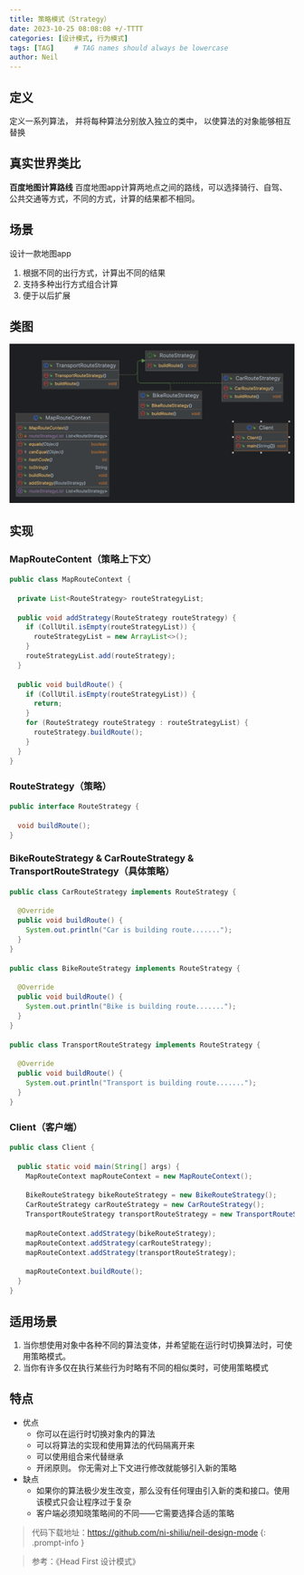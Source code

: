 ```yaml
---
title: 策略模式（Strategy）
date: 2023-10-25 08:08:08 +/-TTTT
categories: [设计模式, 行为模式]
tags: [TAG]     # TAG names should always be lowercase
author: Neil
---
```


## 定义

定义一系列算法， 并将每种算法分别放入独立的类中， 以使算法的对象能够相互替换

## 真实世界类比

**百度地图计算路线**
百度地图app计算两地点之间的路线，可以选择骑行、自驾、公共交通等方式，不同的方式，计算的结果都不相同。


## 场景
设计一款地图app
1. 根据不同的出行方式，计算出不同的结果
2. 支持多种出行方式组合计算
3. 便于以后扩展

## 类图

![类图](../../img/strategy/diagram.png)

## 实现 

### MapRouteContent（策略上下文）

```java
public class MapRouteContext {

  private List<RouteStrategy> routeStrategyList;

  public void addStrategy(RouteStrategy routeStrategy) {
    if (CollUtil.isEmpty(routeStrategyList)) {
      routeStrategyList = new ArrayList<>();
    }
    routeStrategyList.add(routeStrategy);
  }

  public void buildRoute() {
    if (CollUtil.isEmpty(routeStrategyList)) {
      return;
    }
    for (RouteStrategy routeStrategy : routeStrategyList) {
      routeStrategy.buildRoute();
    }
  }
}
```

### RouteStrategy（策略）
 
```java
public interface RouteStrategy {

  void buildRoute();
}
```

### BikeRouteStrategy & CarRouteStrategy & TransportRouteStrategy（具体策略）

```java
public class CarRouteStrategy implements RouteStrategy {

  @Override
  public void buildRoute() {
    System.out.println("Car is building route.......");
  }
}

public class BikeRouteStrategy implements RouteStrategy {

  @Override
  public void buildRoute() {
    System.out.println("Bike is building route.......");
  }
}

public class TransportRouteStrategy implements RouteStrategy {

  @Override
  public void buildRoute() {
    System.out.println("Transport is building route.......");
  }
}
```

### Client（客户端）

```java
public class Client {

  public static void main(String[] args) {
    MapRouteContext mapRouteContext = new MapRouteContext();

    BikeRouteStrategy bikeRouteStrategy = new BikeRouteStrategy();
    CarRouteStrategy carRouteStrategy = new CarRouteStrategy();
    TransportRouteStrategy transportRouteStrategy = new TransportRouteStrategy();

    mapRouteContext.addStrategy(bikeRouteStrategy);
    mapRouteContext.addStrategy(carRouteStrategy);
    mapRouteContext.addStrategy(transportRouteStrategy);

    mapRouteContext.buildRoute();
  }
}
```

## 适用场景

1. 当你想使用对象中各种不同的算法变体，并希望能在运行时切换算法时，可使用策略模式。 
2. 当你有许多仅在执行某些行为时略有不同的相似类时，可使用策略模式

## 特点

- 优点
  + 你可以在运行时切换对象内的算法
  + 可以将算法的实现和使用算法的代码隔离开来
  + 可以使用组合来代替继承
  + 开闭原则。 你无需对上下文进行修改就能够引入新的策略
- 缺点
  + 如果你的算法极少发生改变，那么没有任何理由引入新的类和接口。使用该模式只会让程序过于复杂
  + 客户端必须知晓策略间的不同——它需要选择合适的策略

  

> 代码下载地址：<https://github.com/ni-shiliu/neil-design-mode> 
{: .prompt-info }  

> 参考：《Head First 设计模式》
